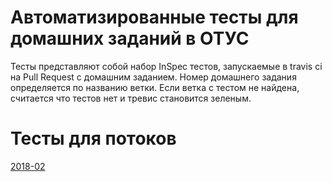 # Автоматизированные тесты для домашних заданий в ОТУС

Тесты представляют собой набор InSpec тестов, запускаемые в travis ci на Pull Request с домашним заданием. Номер домашнего задания определяется по названию ветки. Если ветка с тестом не найдена, считается что тестов нет и тревис становится зеленым.

# Тесты для потоков
[2018-02](https://github.com/express42/otus-homeworks/tree/2018-02)
